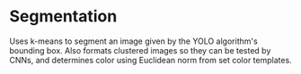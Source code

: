 # Segmentation

Uses k-means to segment an image given by the YOLO algorithm's bounding box. Also formats clustered images so they can be tested by CNNs, and determines color using Euclidean norm from set color templates.